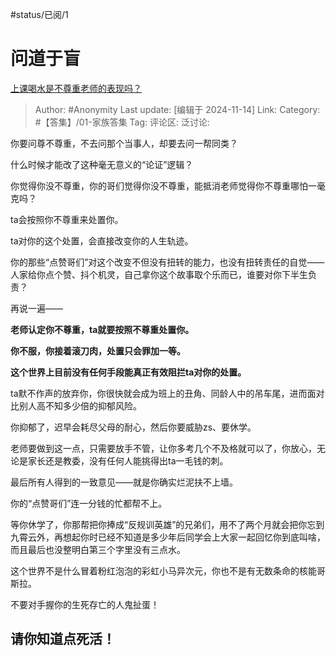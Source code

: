 #status/已阅/1 

# 问道于盲
[上课喝水是不尊重老师的表现吗？](https://www.zhihu.com/question/638499316/answer/31655307393)

> Author: #Anonymity
> Last update: [编辑于 2024-11-14]
> Link:
> Category: #【答集】/01-家族答集
> Tag:
> 评论区:
> 泛讨论:

你要问尊不尊重，不去问那个当事人，却要去问一帮同类？

什么时候才能改了这种毫无意义的“论证”逻辑？

你觉得你没不尊重，你的哥们觉得你没不尊重，能抵消老师觉得你不尊重哪怕一毫克吗？

ta会按照你不尊重来处置你。

ta对你的这个处置，会直接改变你的人生轨迹。

你的那些“点赞哥们”对这个改变不但没有扭转的能力，也没有扭转责任的自觉——人家给你点个赞、抖个机灵，自己拿你这个故事取个乐而已，谁要对你下半生负责？

再说一遍——

**老师认定你不尊重，ta就要按照不尊重处置你。**

**你不服，你接着滚刀肉，处置只会罪加一等。**

**这个世界上目前没有任何手段能真正有效阻拦ta对你的处置。**

ta默不作声的放弃你，你很快就会成为班上的丑角、同龄人中的吊车尾，进而面对比别人高不知多少倍的抑郁风险。

你抑郁了，迟早会耗尽父母的耐心，然后你要威胁zs、要休学。

老师要做到这一点，只需要放手不管，让你多考几个不及格就可以了，你放心，无论是家长还是教委，没有任何人能挑得出ta一毛钱的刺。

最后所有人得到的一致意见——就是你确实烂泥扶不上墙。

你的“点赞哥们”连一分钱的忙都帮不上。

等你休学了，你那帮把你捧成“反规训英雄”的兄弟们，用不了两个月就会把你忘到九霄云外，再想起你时已经不知道是多少年后同学会上大家一起回忆你到底叫啥，而且最后也没整明白第三个字里没有三点水。

这个世界不是什么冒着粉红泡泡的彩虹小马异次元，你也不是有无数条命的核能哥斯拉。

不要对手握你的生死存亡的人鬼扯蛋！

## **请你知道点死活！** ##

